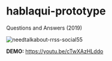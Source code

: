 # hablaqui-prototype
Questions and Answers (2019)

![needtalkabout-rrss-social55](https://github.com/matiasrodlo/needtalkabout/assets/52969662/8343f748-b214-46c8-8fc7-59056be2edc9)

**DEMO:** https://youtu.be/cTwXAzHLddo
